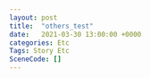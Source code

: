 ```yaml
---
layout: post
title:  "others_test"
date:   2021-03-30 13:00:00 +0000
categories: Etc
Tags: Story Etc
SceneCode: []
---
```

